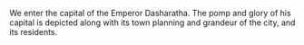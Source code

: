 We enter the capital of the Emperor Dasharatha. The pomp and glory of his capital is depicted along with its town planning and grandeur of the city, and its residents.
